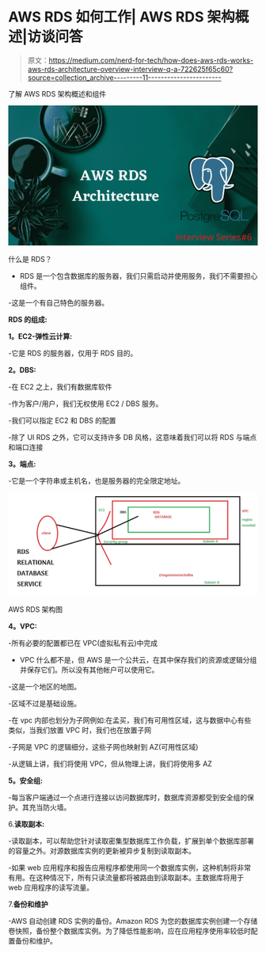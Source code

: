 # AWS RDS 如何工作| AWS RDS 架构概述|访谈问答

> 原文：<https://medium.com/nerd-for-tech/how-does-aws-rds-works-aws-rds-architecture-overview-interview-q-a-722625f65c60?source=collection_archive---------11----------------------->

了解 AWS RDS 架构概述和组件

![](img/efc5c6a3577ed40c0d861678e5ddc715.png)

什么是 RDS？

- RDS 是一个包含数据库的服务器，我们只需启动并使用服务，我们不需要担心组件。

-这是一个有自己特色的服务器。

**RDS 的组成:**

**1。EC2-弹性云计算:**

-它是 RDS 的服务器，仅用于 RDS 目的。

**2。DBS:**

-在 EC2 之上，我们有数据库软件

-作为客户/用户，我们无权使用 EC2 / DBS 服务。

-我们可以指定 EC2 和 DBS 的配置

-除了 UI RDS 之外，它可以支持许多 DB 风格，这意味着我们可以将 RDS 与端点和端口连接

**3。端点:**

-它是一个字符串或主机名，也是服务器的完全限定地址。

![](img/5fe6e26442f3ef78ab10a30dd299c47e.png)

AWS RDS 架构图

**4。VPC:**

-所有必要的配置都已在 VPC(虚拟私有云)中完成

- VPC 什么都不是，但 AWS 是一个公共云，在其中保存我们的资源或逻辑分组并保存它们。所以没有其他帐户可以使用它。

-这是一个地区的地图。

-区域不过是基础设施。

-在 vpc 内部也划分为子网例如:在孟买，我们有可用性区域，这与数据中心有些类似，当我们放置 VPC 时，我们也在放置子网

-子网是 VPC 的逻辑细分，这些子网也映射到 AZ(可用性区域)

-从逻辑上讲，我们将使用 VPC，但从物理上讲，我们将使用多 AZ

**5。安全组:**

-每当客户端通过一个点进行连接以访问数据库时，数据库资源都受到安全组的保护。其充当防火墙。

6.**读取副本:**

-读取副本，可以帮助您针对读取密集型数据库工作负载，扩展到单个数据库部署的容量之外。对源数据库实例的更新被异步复制到读取副本。

-如果 web 应用程序和报告应用程序都使用同一个数据库实例，这种机制将非常有用。在这种情况下，所有只读流量都将被路由到读取副本。主数据库将用于 web 应用程序的读写流量。

7.**备份和维护**

-AWS 自动创建 RDS 实例的备份。Amazon RDS 为您的数据库实例创建一个存储卷快照，备份整个数据库实例。为了降低性能影响，应在应用程序使用率较低时配置备份和维护。